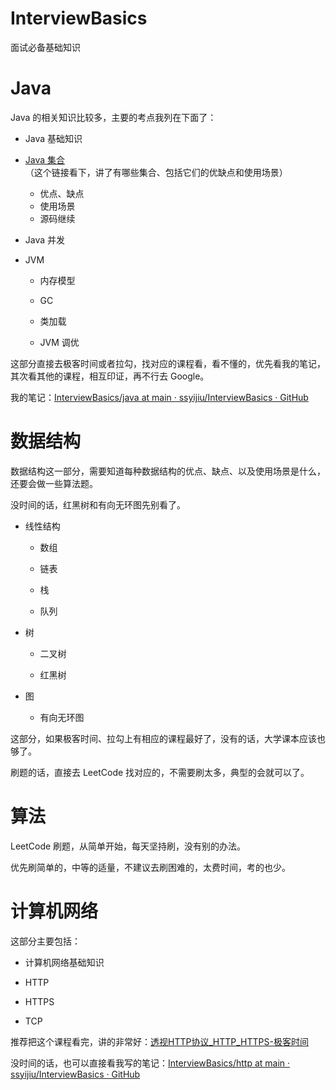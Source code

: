 # InterviewBasics

面试必备基础知识

# Java

Java 的相关知识比较多，主要的考点我列在下面了：

- Java 基础知识

- [Java 集合](https://github.com/ssyijiu/InterviewBasics/blob/main/java/Java%20%E5%9F%BA%E7%A1%80%EF%BC%9A%E9%9B%86%E5%90%88%E6%A1%86%E6%9E%B6.md)（这个链接看下，讲了有哪些集合、包括它们的优缺点和使用场景）
  - 优点、缺点
  - 使用场景
  - 源码继续

- Java 并发

- JVM
  
  - 内存模型
  
  - GC
  
  - 类加载
  
  - JVM 调优

这部分直接去极客时间或者拉勾，找对应的课程看，看不懂的，优先看我的笔记，其次看其他的课程，相互印证，再不行去 Google。

我的笔记：[InterviewBasics/java at main · ssyijiu/InterviewBasics · GitHub](https://github.com/ssyijiu/InterviewBasics/tree/main/java)

# 数据结构

数据结构这一部分，需要知道每种数据结构的优点、缺点、以及使用场景是什么，还要会做一些算法题。

没时间的话，红黑树和有向无环图先别看了。

- 线性结构
  
  - 数组
  
  - 链表
  
  - 栈
  
  - 队列

- 树
  
  - 二叉树
  
  - 红黑树

- 图
  
  - 有向无环图

这部分，如果极客时间、拉勾上有相应的课程最好了，没有的话，大学课本应该也够了。

刷题的话，直接去 LeetCode 找对应的，不需要刷太多，典型的会就可以了。

# 算法

LeetCode 刷题，从简单开始，每天坚持刷，没有别的办法。

优先刷简单的，中等的适量，不建议去刷困难的，太费时间，考的也少。

# 计算机网络

这部分主要包括：

- 计算机网络基础知识

- HTTP

- HTTPS

- TCP

推荐把这个课程看完，讲的非常好：[透视HTTP协议_HTTP_HTTPS-极客时间](https://time.geekbang.org/column/intro/100029001)

没时间的话，也可以直接看我写的笔记：[InterviewBasics/http at main · ssyijiu/InterviewBasics · GitHub](https://github.com/ssyijiu/InterviewBasics/tree/main/http)
